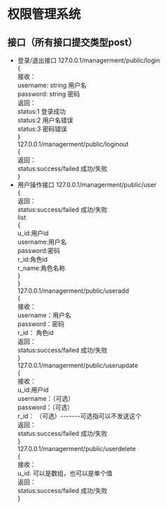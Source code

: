 # 权限管理系统
## 接口（所有接口提交类型post）
- 登录/退出接口
    127.0.0.1/managerment/public/login<br>
    {<br>
        接收：<br>
            username: string 用户名<br>
            password: string 密码<br>
        返回：<br>
            status:1   登录成功<br>
            status:2   用户名错误<br>
            status:3   密码错误<br>
    }<br>
    127.0.0.1/managerment/public/loginout<br>
    {<br>
        返回：<br>
            status:success/failed   成功/失败<br>
    }<br>
- 用户操作接口
    127.0.0.1/managerment/public/user<br>
    {<br>
        返回：<br>
            status:success/failed   成功/失败<br>
            list<br>
            {<br>
                u_id:用户id<br>
                username:用户名<br>
                password:密码<br>
                r_id:角色id<br>
                r_name:角色名称<br>
            }<br>
    }<br>
    127.0.0.1/managerment/public/useradd<br>
    {<br>
        接收：<br>
            username：用户名<br>
            password：密码<br>
            r_id：    角色id<br>
        返回：<br>
            status:success/failed   成功/失败<br>
    }<br>
    127.0.0.1/managerment/public/userupdate<br>
    {<br>
        接收：<br>
            u_id:用户id<br>
            username：（可选）<br>
            password：（可选）<br>
            r_id：    （可选）-------可选指可以不发送这个<br>
        返回：<br>
            status:success/failed   成功/失败<br>
    }<br>
    127.0.0.1/managerment/public/userdelete<br>
    {<br>
        接收：<br>
            u_id: 可以是数组，也可以是单个值<br>
        返回：<br>
            status:success/failed   成功/失败<br>
    }<br>